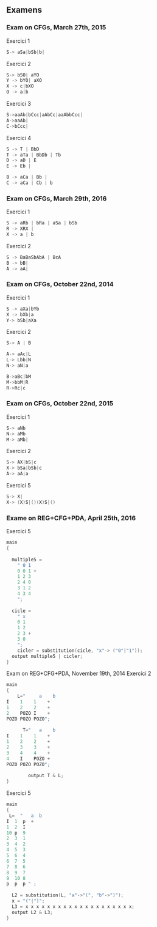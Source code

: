 ## Examens

### Exam on CFGs, March 27th, 2015

Exercici 1
```c 
S-> aSa|bSb|b|
```

Exercici 2
```c 
S-> bSO| aYO
Y -> bYO| aXO
X -> c|bXO
O -> a|b
```


Exercici 3
```c 
S->aaAb|bCcc|aAbCc|aaAbbCcc|
A->aaAb|
C->bCcc|
```

Exercici 4
```c 
S -> T | BbD
T -> aTa | BbDb | Tb
D -> aD | E
E -> Eb |

B -> aCa | Bb |
C -> aCa | Cb | b
```

### Exam on CFGs, March 29th, 2016

Exercici 1
```c 
S -> aRb | bRa | aSa | bSb 
R -> XRX |
X -> a | b
```

Exercici 2
```c 
S -> BaBaSbAbA | BcA
B -> bB|
A -> aA|
```
### Exam on CFGs, October 22nd, 2014
Exercici 1
```c 
S -> aXa|bYb
X -> bXb|a
Y-> bSb|aXa
```

Exercici 2
```c 
S-> A | B 

A-> aAc|L
L-> Lbb|N
N-> aN|a

B->aBc|bM
M->bbM|R
R->Rc|c
```
### Exam on CFGs, October 22nd, 2015
Exercici 1
```c
S-> aNb
N-> aMb
M-> aMb|
```
Exercici  2
```c
S-> AX|bS|c
X-> bSa|bSb|c
A-> aA|a
```

Exercici 5
```c
S-> X|
X-> (X)S|()(X)S|()
```

### Exame on REG+CFG+PDA, April 25th, 2016
Exercici  5
```c
main
{
  
  multiple5 =
    " 0 1
    0 0 1 +
    1 2 3
    2 4 0
    3 1 2
    4 3 4
    ";
  
  cicle = 
    " x 
    0 1 
    1 2
    2 3 +
    3 0
    ";
    cicler = substitution(cicle, "x"-> ("0"|"1"));
  output multiple5 | cicler;
}
```

Exam on REG+CFG+PDA, November 19th, 2014
Exercici 2
```c
main
{
	L="     a    b   
I    1    1    +
1    2    2    +
2    POZO I    +
POZO POZO POZO";
	  
	  T="   a    b   
I    1    1    +
1    2    2    +
2    3    3    +
3    4    4    +
4    I    POZO +
POZO POZO POZO";
	    
	    output T & L; 
}
```
Exercici 5
```c
main
{
 L=  "   a  b 
I  1  p  +
1  2  I 
10 p  9 
2  3  1 
3  4  2 
4  5  3 
5  6  4 
6  7  5 
7  8  6 
8  9  7 
9  10 8 
p  p  p " ;
  
  L2 = substitution(L, "a"->"(", "b"->")");
  x = "("|")";
  L3 = x x x x x x x x x x x x x x x x x x x x;
  output L2 & L3;
}
```